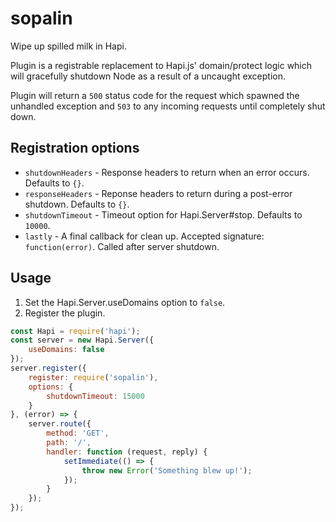 # sopalin

Wipe up spilled milk in Hapi.

Plugin is a registrable replacement to Hapi.js' domain/protect logic which will gracefully shutdown Node as a result of a uncaught exception.

Plugin will return a `500` status code for the request which spawned the unhandled exception and `503` to any incoming requests until completely shut down.

## Registration options

- `shutdownHeaders` - Response headers to return when an error occurs. Defaults to `{}`.
- `responseHeaders` - Reponse headers to return during a post-error shutdown. Defaults to `{}`.
- `shutdownTimeout` - Timeout option for Hapi.Server#stop. Defaults to `10000`.
- `lastly` - A final callback for clean up. Accepted signature: `function(error)`. Called after server shutdown.

## Usage
1. Set the Hapi.Server.useDomains option to `false`.
2. Register the plugin.

```js
const Hapi = require('hapi');
const server = new Hapi.Server({
    useDomains: false
});
server.register({
    register: require('sopalin'),
    options: {
        shutdownTimeout: 15000
    }
}, (error) => {
    server.route({
        method: 'GET',
        path: '/',
        handler: function (request, reply) {
            setImmediate(() => {
                throw new Error('Something blew up!');
            });
        }
    });
});
```
